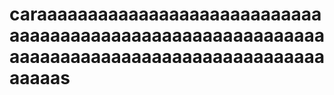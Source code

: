 # caraaaaaaaaaaaaaaaaaaaaaaaaaaaaaaaaaaaaaaaaaaaaaaaaaaaaaaaaaaaaaaaaaaaaaaaaaaaaaaaaaaaaaaaaaaaaaaas